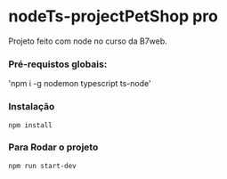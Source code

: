 # nodeTs-projectPetShop   pro


Projeto feito com node no curso da B7web.


### Pré-requistos globais:
'npm i -g nodemon typescript ts-node'

### Instalação 
`npm install`

### Para Rodar o projeto 

`npm run start-dev`